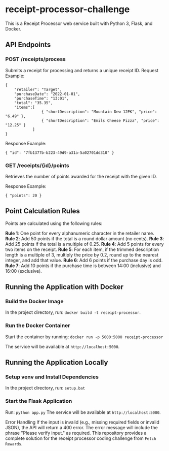 # receipt-processor-challenge

This is a Receipt Processor web service built with Python 3, Flask, and Docker.

## API Endpoints
### POST /receipts/process
Submits a receipt for processing and returns a unique receipt ID.
Request Example: 
```
{
    "retailer": "Target", 
    "purchaseDate": "2022-01-01", 
    "purchaseTime": "13:01", 
    "total": "35.35", 
    "items":[ 
                { "shortDescription": "Mountain Dew 12PK", "price": "6.49" },
                { "shortDescription": "Emils Cheese Pizza", "price": "12.25" }
            ]
}
```

Response Example: 
```
{ "id": "7fb1377b-b223-49d9-a31a-5a02701dd310" }
```

### GET /receipts/{id}/points
Retrieves the number of points awarded for the receipt with the given ID.

Response Example: 
```
{ "points": 20 }
```

## Point Calculation Rules
Points are calculated using the following rules:

**Rule 1**: One point for every alphanumeric character in the retailer name.
**Rule 2**: Add 50 points if the total is a round dollar amount (no cents).
**Rule 3**: Add 25 points if the total is a multiple of 0.25.
**Rule 4**: Add 5 points for every two items on the receipt.
**Rule 5**: For each item, if the trimmed description length is a multiple of 3, multiply the price by 0.2, round up to the nearest integer, and add that value.
**Rule 6**: Add 6 points if the purchase day is odd.
**Rule 7**: Add 10 points if the purchase time is between 14:00 (inclusive) and 16:00 (exclusive).

## Running the Application with Docker
### Build the Docker Image
In the project directory, run: 
`docker build -t receipt-processor`.

### Run the Docker Container
Start the container by running: 
`docker run -p 5000:5000 receipt-processor`

The service will be available at `http://localhost:5000`.

## Running the Application Locally
### Setup venv and Install Dependencies
In the project directory, run: `setup.bat`

### Start the Flask Application
Run: `python app.py`
The service will be available at `http://localhost:5000`.

Error Handling
If the input is invalid (e.g., missing required fields or invalid JSON), the API will return a 400 error.
The error message will include the phrase "Please verify input." as required.
This repository provides a complete solution for the receipt processor coding challenge from `Fetch Rewards`. 